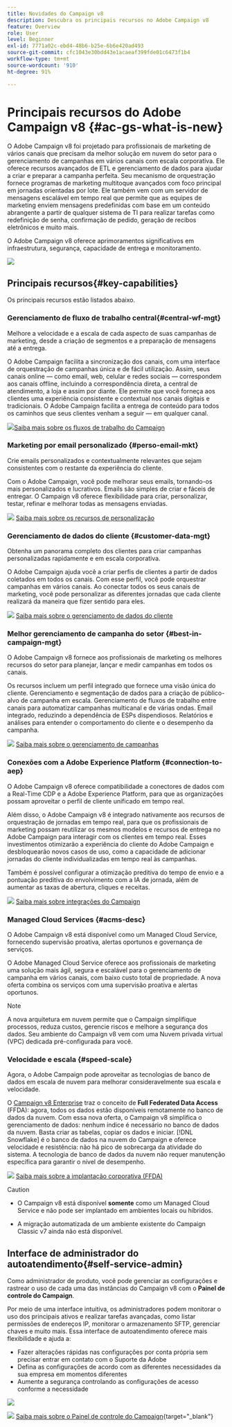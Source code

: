 ```yaml
---
title: Novidades do Campaign v8
description: Descubra os principais recursos no Adobe Campaign v8
feature: Overview
role: User
level: Beginner
exl-id: 7771a02c-ebd4-48b6-b25e-6b6e420ad493
source-git-commit: cfc1043e30bdd43e1acaeaf399fde01c6473f1b4
workflow-type: tm+mt
source-wordcount: '910'
ht-degree: 91%

---
```


# Principais recursos do Adobe Campaign v8 {#ac-gs-what-is-new}

O Adobe Campaign v8 foi projetado para profissionais de marketing de vários canais que precisam da melhor solução em nuvem do setor para o gerenciamento de campanhas em vários canais com escala corporativa. Ele oferece recursos avançados de ETL e gerenciamento de dados para ajudar a criar e preparar a campanha perfeita. Seu mecanismo de orquestração fornece programas de marketing multitoque avançados com foco principal em jornadas orientadas por lote. Ele também vem com um servidor de mensagens escalável em tempo real que permite que as equipes de marketing enviem mensagens predefinidas com base em um conteúdo abrangente a partir de qualquer sistema de TI para realizar tarefas como redefinição de senha, confirmação de pedido, geração de recibos eletrônicos e muito mais.

O Adobe Campaign v8 oferece aprimoramentos significativos em infraestrutura, segurança, capacidade de entrega e monitoramento.

![](assets/home-page.png)

## Principais recursos{#key-capabilities}

Os principais recursos estão listados abaixo.

### Gerenciamento de fluxo de trabalho central{#central-wf-mgt}

Melhore a velocidade e a escala de cada aspecto de suas campanhas de marketing, desde a criação de segmentos e a preparação de mensagens até a entrega.

O Adobe Campaign facilita a sincronização dos canais, com uma interface de orquestração de campanhas única e de fácil utilização. Assim, seus canais online — como email, web, celular e redes sociais — correspondem aos canais offline, incluindo a correspondência direta, a central de atendimento, a loja e assim por diante. Ele permite que você forneça aos clientes uma experiência consistente e contextual nos canais digitais e tradicionais. O Adobe Campaign facilita a entrega de conteúdo para todos os caminhos que seus clientes venham a seguir — em qualquer canal.

![](../assets/do-not-localize/glass.png)[Saiba mais sobre os fluxos de trabalho do Campaign](../config/workflows.md)

### Marketing por email personalizado {#perso-email-mkt}

Crie emails personalizados e contextualmente relevantes que sejam consistentes com o restante da experiência do cliente.

Com o Adobe Campaign, você pode melhorar seus emails, tornando-os mais personalizados e lucrativos. Emails são simples de criar e fáceis de entregar. O Campaign v8 oferece flexibilidade para criar, personalizar, testar, refinar e melhorar todas as mensagens enviadas.

![](../assets/do-not-localize/glass.png) [Saiba mais sobre os recursos de personalização](create-message.md)

### Gerenciamento de dados do cliente {#customer-data-mgt}

Obtenha um panorama completo dos clientes para criar campanhas personalizadas rapidamente e em escala corporativa.

O Adobe Campaign ajuda você a criar perfis de clientes a partir de dados coletados em todos os canais. Com esse perfil, você pode orquestrar campanhas em vários canais. Ao conectar todos os seus canais de marketing, você pode personalizar as diferentes jornadas que cada cliente realizará da maneira que fizer sentido para eles.

![](../assets/do-not-localize/glass.png) [Saiba mais sobre o gerenciamento de dados do cliente](audiences.md)

### Melhor gerenciamento de campanha do setor {#best-in-campaign-mgt}

O Adobe Campaign v8 fornece aos profissionais de marketing os melhores recursos do setor para planejar, lançar e medir campanhas em todos os canais.

Os recursos incluem um perfil integrado que fornece uma visão única do cliente. Gerenciamento e segmentação de dados para a criação de público-alvo de campanha em escala. Gerenciamento de fluxos de trabalho entre canais para automatizar campanhas multicanal e de várias ondas. Email integrado, reduzindo a dependência de ESPs dispendiosos. Relatórios e análises para entender o comportamento do cliente e o desempenho da campanha.

![](../assets/do-not-localize/glass.png) [Saiba mais sobre o gerenciamento de campanhas](campaigns.md)


### Conexões com a Adobe Experience Platform {#connection-to-aep}

O Adobe Campaign v8 oferece compatibilidade a conectores de dados com a Real-Time CDP e a Adobe Experience Platform, para que as organizações possam aproveitar o perfil de cliente unificado em tempo real.

Além disso, o Adobe Campaign v8 é integrado nativamente aos recursos de orquestração de jornadas em tempo real, para que os profissionais de marketing possam reutilizar os mesmos modelos e recursos de entrega no Adobe Campaign para interagir com os clientes em tempo real. Esses investimentos otimizarão a experiência do cliente do Adobe Campaign e desbloquearão novos casos de uso, como a capacidade de adicionar jornadas do cliente individualizadas em tempo real às campanhas.

Também é possível configurar a otimização preditiva do tempo de envio e a pontuação preditiva do envolvimento com a IA de jornada, além de aumentar as taxas de abertura, cliques e receitas.

![](../assets/do-not-localize/glass.png) [Saiba mais sobre integrações do Campaign](../connect/integration.md)


### Managed Cloud Services {#acms-desc}

O Adobe Campaign v8 está disponível como um Managed Cloud Service, fornecendo supervisão proativa, alertas oportunos e governança de serviços.

O Adobe Managed Cloud Service oferece aos profissionais de marketing uma solução mais ágil, segura e escalável para o gerenciamento de campanha em vários canais, com baixo custo total de propriedade. A nova oferta combina os serviços com uma supervisão proativa e alertas oportunos.

>[!NOTE]
>
>A nova arquitetura em nuvem permite que o Campaign simplifique processos, reduza custos, gerencie riscos e melhore a segurança dos dados. Seu ambiente do Campaign v8 vem com uma Nuvem privada virtual (VPC) dedicada pré-configurada para você.

### Velocidade e escala {#speed-scale}

Agora, o Adobe Campaign pode aproveitar as tecnologias de banco de dados em escala de nuvem para melhorar consideravelmente sua escala e velocidade.

O [Campaign v8 Enterprise](../architecture/enterprise-deployment.md) traz o conceito de **Full Federated Data Access** (FFDA): agora, todos os dados estão disponíveis remotamente no banco de dados da nuvem. Com essa nova oferta, o Campaign v8 simplifica o gerenciamento de dados: nenhum índice é necessário no banco de dados da nuvem. Basta criar as tabelas, copiar os dados e iniciar. [!DNL Snowflake] é o banco de dados na nuvem do Campaign e oferece velocidade e resistência: não há pico de sobrecarga da atividade do sistema. A tecnologia de banco de dados da nuvem não requer manutenção específica para garantir o nível de desempenho.

![](../assets/do-not-localize/glass.png) [Saiba mais sobre a implantação corporativa (FFDA)](../architecture/enterprise-deployment.md)

>[!CAUTION]
>
>* O Campaign v8 está disponível **somente** como um Managed Cloud Service e não pode ser implantado em ambientes locais ou híbridos.
>
>* A migração automatizada de um ambiente existente do Campaign Classic v7 ainda não está disponível.


## Interface de administrador do autoatendimento{#self-service-admin}

Como administrador de produto, você pode gerenciar as configurações e rastrear o uso de cada uma das instâncias do Campaign v8 com o **Painel de controle do Campaign**.

Por meio de uma interface intuitiva, os administradores podem monitorar o uso dos principais ativos e realizar tarefas avançadas, como listar permissões de endereços IP, monitorar o armazenamento SFTP, gerenciar chaves e muito mais. Essa interface de autoatendimento oferece mais flexibilidade e ajuda a:

* Fazer alterações rápidas nas configurações por conta própria sem precisar entrar em contato com o Suporte da Adobe
* Defina as configurações de acordo com as diferentes necessidades da sua empresa em momentos diferentes
* Aumente a segurança controlando as configurações de acesso conforme a necessidade

![](assets/subdomain1.png)

![](../assets/do-not-localize/glass.png) [Saiba mais sobre o Painel de controle do Campaign](https://experienceleague.adobe.com/docs/control-panel/using/discover-control-panel/key-features.html?lang=pt-BR){target="_blank"}


